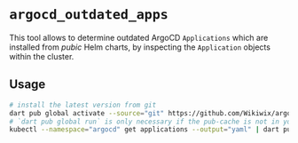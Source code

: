 # `argocd_outdated_apps`

This tool allows to determine outdated ArgoCD `Applications` which are installed from *pubic* Helm charts, by inspecting the `Application` objects within the cluster.

## Usage

```sh
# install the latest version from git
dart pub global activate --source="git" https://github.com/Wikiwix/argocd_outdated_apps.git
# `dart pub global run` is only necessary if the pub-cache is not in your Path
kubectl --namespace="argocd" get applications --output="yaml" | dart pub global run argocd_outdated_apps
```
